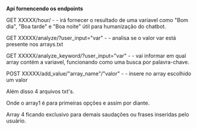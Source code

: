 **Api fornencendo os endpoints**

GET XXXXX/hour/ - - irá fornecer o resultado de uma variavel como "Bom dia", "Boa tarde" e "Boa noite" útil para humanização do chatbot.

GET XXXXX/analyze/?user_input="var" - - analisa se o valor var está presente nos arrays.txt

GET XXXXX/analyze_keyword/?user_input="var" - - vai informar em qual array contém a variavel, funcionando como uma busca por palavra-chave.

POST XXXXX/add_value/"array_name"/"valor"  - - insere no array escolhido um valor

Além disso 4 arquivos txt's. 

Onde o array1 é para primeiras opções e assim por diante.

Array 4 ficando exclusivo para demais saudações ou frases inseridas pelo usuário.
